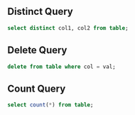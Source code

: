 ## Distinct Query

```sql
select distinct col1, col2 from table;
```

## Delete Query

```sql
delete from table where col = val;
```

## Count Query

```sql
select count(*) from table;
```


